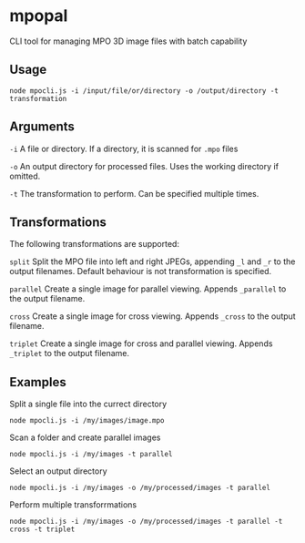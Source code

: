 # mpopal
CLI tool for managing MPO 3D image files with batch capability

## Usage

```
node mpocli.js -i /input/file/or/directory -o /output/directory -t transformation
```

## Arguments

`-i` A file or directory. If a directory, it is scanned for `.mpo` files

`-o` An output directory for processed files. Uses the working directory if omitted.

`-t` The transformation to perform. Can be specified multiple times.

## Transformations

The following transformations are supported:

`split`
Split the MPO file into left and right JPEGs, appending `_l` and `_r` to the output filenames. Default
behaviour is not transformation is specified.

`parallel`
Create a single image for parallel viewing. Appends `_parallel` to the output filename.

`cross`
Create a single image for cross viewing. Appends `_cross` to the output filename.

`triplet`
Create a single image for cross and parallel viewing. Appends `_triplet` to the output filename.

## Examples

Split a single file into the currect directory

```
node mpocli.js -i /my/images/image.mpo
```

Scan a folder and create parallel images

```
node mpocli.js -i /my/images -t parallel
```

Select an output directory

```
node mpocli.js -i /my/images -o /my/processed/images -t parallel
```

Perform multiple transforrmations

```
node mpocli.js -i /my/images -o /my/processed/images -t parallel -t cross -t triplet
```
